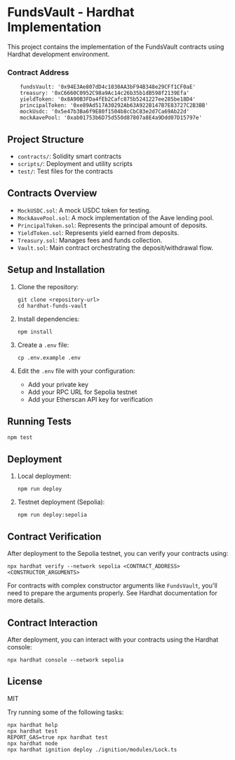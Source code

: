 # FundsVault - Hardhat Implementation

This project contains the implementation of the FundsVault contracts using Hardhat development environment.

### Contract Address
```
    fundsVault: '0x94E3Ae807dD4c1030AA3bF94B348e29CFf1CF0aE'
    treasury: '0xC6660C0952C98a9Ac14c26b35b1dB598f2139Efa'
    yieldToken: '0x8A90B3FDa4fEb2Cafc875b5241227ee285be18D4'
    principalToken: '0xe89Ad517A30292Ab63A922B147B7E83727C2B3BB'
    mockUsdc: '0x5e47b3Ba6f9E80f1504b8cCbC83e2d7Ca69Ab22d'
    mockAavePool: '0xab01753b6D75d550d87807a8E4a9Ddd07D15797e'
```

## Project Structure

- `contracts/`: Solidity smart contracts
- `scripts/`: Deployment and utility scripts
- `test/`: Test files for the contracts

## Contracts Overview

- `MockUSDC.sol`: A mock USDC token for testing.
- `MockAavePool.sol`: A mock implementation of the Aave lending pool.
- `PrincipalToken.sol`: Represents the principal amount of deposits.
- `YieldToken.sol`: Represents yield earned from deposits.
- `Treasury.sol`: Manages fees and funds collection.
- `Vault.sol`: Main contract orchestrating the deposit/withdrawal flow.

## Setup and Installation

1. Clone the repository:
   ```
   git clone <repository-url>
   cd hardhat-funds-vault
   ```

2. Install dependencies:
   ```
   npm install
   ```

3. Create a `.env` file:
   ```
   cp .env.example .env
   ```
   
4. Edit the `.env` file with your configuration:
   - Add your private key
   - Add your RPC URL for Sepolia testnet
   - Add your Etherscan API key for verification

## Running Tests

```
npm test
```

## Deployment

1. Local deployment:
   ```
   npm run deploy
   ```

2. Testnet deployment (Sepolia):
   ```
   npm run deploy:sepolia
   ```

## Contract Verification

After deployment to the Sepolia testnet, you can verify your contracts using:

```
npx hardhat verify --network sepolia <CONTRACT_ADDRESS> <CONSTRUCTOR_ARGUMENTS>
```

For contracts with complex constructor arguments like `FundsVault`, you'll need to prepare the arguments properly. See Hardhat documentation for more details.

## Contract Interaction

After deployment, you can interact with your contracts using the Hardhat console:

```
npx hardhat console --network sepolia
```

## License

MIT

Try running some of the following tasks:

```shell
npx hardhat help
npx hardhat test
REPORT_GAS=true npx hardhat test
npx hardhat node
npx hardhat ignition deploy ./ignition/modules/Lock.ts
```
